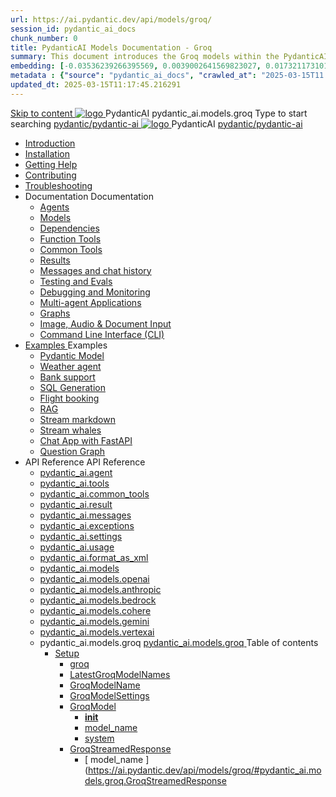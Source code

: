 ```yaml
---
url: https://ai.pydantic.dev/api/models/groq/
session_id: pydantic_ai_docs
chunk_number: 0
title: PydanticAI Models Documentation - Groq
summary: This document introduces the Groq models within the PydanticAI library, providing an overview of its features and links to related sections such as installation, troubleshooting, and contributing.
embedding: [-0.03536239266395569, 0.0039002641569823027, 0.01732117310166359, -0.033788952976465225, -0.007453837897628546, 0.0019868011586368084, -0.026895154267549515, 0.0005362863303162158, 5.008151492802426e-05, 0.004013604950159788, 0.02406829595565796, -0.08229890465736389, -0.01364092342555523, -0.01836124248802662, 0.010187356732785702, -0.013854271732270718, -0.041522812098264694, 0.012360837310552597, 0.009293962270021439, 0.06187085434794426, 0.04096277430653572, -0.004396964330226183, -0.015627725049853325, 0.023774942383170128, 0.005493705160915852, -0.002206816105172038, -0.009580648504197598, 0.05653716251254082, -0.004096943885087967, -0.03256220370531082, 0.04090943560004234, -0.03349560126662254, -0.02994869463145733, -0.021588128060102463, 0.00025210040621459484, -0.04424299672245979, -0.010820732451975346, 0.013654258102178574, 0.021601462736725807, 0.035442400723695755, 0.01833457499742508, -0.04869662970304489, 0.023561595007777214, -0.00024355815548915416, -0.024254975840449333, 0.018841275945305824, 0.01598774828016758, 0.01320756133645773, -0.0100673483684659, 0.001487600733526051, -0.04634980484843254, 0.011174090206623077, -0.05421700328588486, -0.011207425966858864, -0.01351424865424633, -0.023268241435289383, -0.037789225578308105, 0.01251418050378561, 0.0161877628415823, -0.02332157827913761, -0.00851390976458788, -0.01292087510228157, -0.014667659997940063, 0.05144348368048668, -0.012714194133877754, -0.02357492968440056, -0.0625109001994133, -0.002365160034969449, -0.06272424757480621, -0.02186814695596695, 0.006993806920945644, 0.0316288098692894, -0.034428998827934265, -0.034829024225473404, -0.014734330587089062, -0.03909597918391228, 0.018761269748210907, 0.08213889598846436, -0.008740591816604137, -0.045843105763196945, -0.009920671582221985, 0.022814877331256866, 0.00696713849902153, -0.01460098847746849, -0.00888060126453638, -0.014534317888319492, -0.04277623072266579, -0.005093678366392851, -0.005287024658173323, -0.027388520538806915, -0.024935021996498108, 0.006283758673816919, -0.007860532030463219, -0.009847333654761314, 0.07739190757274628, -0.007680519949644804, 0.015054352581501007, -0.00918062124401331, 0.016934480518102646, 0.03354893997311592, 0.00523702148348093, -0.046909842640161514, -0.045816436409950256, 0.006980472709983587, 0.04362962022423744, 0.00394026655703783, 0.009854000993072987, 0.003370228223502636, -0.010167354717850685, 0.0050603426061570644, -0.06405767053365707, -0.013907608576118946, -0.0003389812773093581, 0.006440436001867056, -0.056643836200237274, 0.003706917632371187, -0.00876059290021658, -0.0002005344140343368, -0.007513842079788446, -0.052243538200855255, -0.03456234186887741, 0.0018417913233861327, 0.011554115451872349, 0.0015676061157137156, 0.03160214051604271, 0.009813997894525528, -0.0015201029600575566, -0.04909665882587433, -0.08309896290302277, -0.02270820364356041, 0.019801340997219086, -0.019854677841067314, 0.015721064060926437, -0.03130878508090973, -0.02465500310063362, -0.011060749180614948, -0.04565642401576042, 0.0040369401685893536, -0.028828619047999382, 0.017281170934438705, -0.0026368452236056328, -0.03218884766101837, -0.02436164952814579, 0.010607385076582432, -0.04314958676695824, 0.010294030420482159, -0.026628470048308372, -0.0009250626317225397, -0.05456369370222092, 0.018054556101560593, 0.03562907874584198, 0.02566840499639511, -0.05541708692908287, -0.005353695712983608, -0.010920739732682705, 0.01362758968025446, 0.014654325321316719, 0.01966799795627594, 0.021134763956069946, -0.03400230407714844, 0.002598509192466736, 0.05099011957645416, -0.02065473236143589, 0.004303624853491783, -0.04778990149497986, 0.0068871327675879, -0.06432435661554337, -0.014707662165164948, -0.05483037978410721, -0.03506904095411301, -0.010154020972549915, 0.01882794126868248, -0.01593441143631935, -0.006623781751841307, 0.002141811652109027, -0.020734736695885658, -0.04469636082649231, -0.022081494331359863, -0.0316288098692894, -0.016201097518205643, -0.0028351920191198587, 0.014694328419864178, -0.030108705163002014, -0.04344294220209122, 0.002846859395503998, -0.004483636934310198, -0.016787802800536156, -0.019094625487923622, -0.0013592586619779468, 0.06096412613987923, -0.0026318449527025223, 0.03992270305752754, 0.04034939780831337, 0.009940672665834427, 0.01793454773724079, -0.051203466951847076, 0.04258954897522926, -0.017041154205799103, 0.0161877628415823, 0.013720928691327572, 0.020748071372509003, 0.006177084986120462, 0.0447230264544487, -0.01410762220621109, -0.009653987362980843, -0.04504305124282837, 0.03152213245630264, 0.006070410832762718, -0.05451035872101784, -0.023428253829479218, 0.02070806920528412, -0.04896331578493118, -0.004660315345972776, 0.016321105882525444, 0.0048636626452207565, 0.004456968512386084, -0.06304426491260529, 0.0024618334136903286, 0.009947340004146099, 0.038109246641397476, -0.01934797689318657, 0.061337485909461975, 0.011400772258639336, 0.018001219257712364, 0.011647455394268036, 0.006720454897731543, 0.03741586580872536, -0.027415189892053604, 0.05776391178369522, -0.014374306425452232, 0.024748342111706734, 0.026628470048308372, -0.012880872003734112, -0.019774671643972397, 0.035495735704898834, -0.046189792454242706, 0.03357560560107231, -0.0035769089590758085, 0.01608108915388584, -0.031068770214915276, -0.024294978007674217, -0.005210352595895529, -0.01458765473216772, 0.0018634594744071364, 0.04704318568110466, 0.01813456043601036, -0.009293962270021439, -0.03888263180851936, 0.02557506412267685, 0.05520373955368996, 0.022761540487408638, -0.024148302152752876, 0.028295248746871948, 0.007400501053780317, 0.010714058764278889, -0.02149478904902935, -0.022814877331256866, 0.0006225421675480902, -0.0694447010755539, -0.026668472215533257, -0.0006242089439183474, 0.018694598227739334, 0.02552172727882862, 0.014134290628135204, 0.0001550104934722185, 0.005440368317067623, -0.02152145653963089, 0.001065905555151403, -0.04208284988999367, -0.018547922372817993, 0.004270289093255997, -0.014921010471880436, 0.04648314788937569, -0.021774807944893837, -0.06288425624370575, -0.00361691159196198, 0.013287566602230072, 0.01067405566573143, 0.020574726164340973, -0.03258887305855751, 0.009687322191894054, 0.028321918100118637, 0.05920400843024254, 0.040029376745224, -0.015414376743137836, 0.04072275757789612, 0.010000676847994328, 0.005883731879293919, 0.009707324206829071, 0.016387775540351868, 0.02896196022629738, 0.024348314851522446, 0.030722079798579216, -0.054270341992378235, 0.04178949445486069, -0.032082173973321915, 0.05240354686975479, 0.004790324252098799, 0.027441857382655144, -0.015361039899289608, 0.05035007745027542, 0.0417628288269043, -0.022414851933717728, -0.02082807756960392, -0.013327568769454956, 0.017707865685224533, -0.0021034758538007736, -0.006860464345663786, 0.04098944365978241, -0.010007344186306, -0.018574591726064682, 0.018227901309728622, -0.018174564465880394, -0.054670367389917374, -0.020548058673739433, -0.024775011464953423, 0.047203194350004196, 0.014040950685739517, 0.03938933461904526, -0.0010675722733139992, -0.03018871136009693, -0.0308820903301239, 0.007827196270227432, 0.026721809059381485, -0.061337485909461975, -0.02117476612329483, 0.010340699926018715, -0.010454040952026844, -0.04261621832847595, -0.02366826869547367, 0.05744389072060585, -0.0275485310703516, -0.040216054767370224, 0.0597907155752182, 0.008287227712571621, -0.026401787996292114, -0.015267699956893921, 0.02888195589184761, -0.005630381405353546, 0.012794199399650097, -0.07365831732749939, -0.054670367389917374, -0.023788277059793472, -0.014454311691224575, -0.0323755256831646, 0.02216150052845478, 0.01544104516506195, 0.03824258968234062, -0.027441857382655144, -0.026321781799197197, 0.020548058673739433, -0.008467240259051323, -0.011874137446284294, 0.032455530017614365, -0.027975227683782578, -0.016174428164958954, -0.003583576064556837, -0.006143749225884676, -0.029308650642633438, 0.03522905334830284, -0.06624448299407959, 0.021441452205181122, -0.03562907874584198, -0.007187153212726116, -0.005933735053986311, 0.01726783625781536, 0.01144077442586422, -0.03624245524406433, 0.008913937024772167, 0.013587586581707, 0.022281508892774582, 0.0070071411319077015, -0.017587857320904732, -0.041176121681928635, -0.038482606410980225, -0.041816163808107376, -0.017734535038471222, 0.03061540611088276, -0.008927270770072937, 0.03909597918391228, 0.03352227061986923, -0.0016159426886588335, -0.014080953784286976, 0.0008733924478292465, 0.035815756767988205, -0.006960471160709858, -0.011354101821780205, 0.050536755472421646, -0.024401651695370674, 0.04066941887140274, 0.020174698904156685, -0.02920197695493698, 0.02157479338347912, -0.019481319934129715, 0.012287498451769352, 0.019774671643972397, 0.011214092373847961, 0.004776990041136742, 0.0647510513663292, 0.03821592032909393, 0.025815080851316452, -0.0035602410789579153, -0.015534385107457638, 0.011494111269712448, -0.02584175020456314, -7.177569204941392e-05, 0.03738919645547867, 0.030802085995674133, 0.0013275898527354002, -0.02088141441345215, 0.01576106622815132, -0.0002191815001424402, 0.011607452295720577, -0.03181548789143562, -0.01024069357663393, -0.059257347136735916, -0.008193887770175934, 0.0017551188357174397, 0.04237620159983635, 0.06539109349250793, 0.006750456988811493, -0.07899201661348343, -0.016387775540351868, -0.015561053529381752, -0.06837796419858932, 0.062350887805223465, 0.03184215724468231, -0.050243400037288666, 0.011334100738167763, -0.04029606282711029, -0.017041154205799103, -0.02586841769516468, 0.02636178582906723, -0.04738987609744072, 0.03293556347489357, -0.016201097518205643, -0.009680655784904957, 0.030855422839522362, 0.01862792856991291, 0.005290358327329159, 0.014094287529587746, -0.039842698723077774, -0.01429430115967989, 0.022988222539424896, -0.02514836937189102, 0.0034085640218108892, 0.013260898180305958, -0.025415053591132164, -0.032455530017614365, -0.04776323214173317, -0.004140280187129974, 0.012907540425658226, 0.012374171055853367, 0.0031452130060642958, 0.007087146397680044, -0.029655341058969498, 0.05819060653448105, -0.008060545660555363, 0.07392500340938568, -0.01752118580043316, 0.026948491111397743, 0.018121227622032166, -0.04173615947365761, 0.03970935568213463, -0.025015026330947876, -0.017227832227945328, -0.00044669691123999655, -0.007260491605848074, -0.01293420884758234, -0.00850057601928711, 0.017401177436113358, -0.01712115854024887, -0.030402058735489845, -0.0062904260121285915, -0.009753993712365627, -0.02473500743508339, 0.014574320055544376, 0.021734805777668953, -0.04328292980790138, 0.021041424944996834, 0.0007696354296058416, -0.020401380956172943, -0.023961622267961502, 0.033122241497039795, -0.01364092342555523, 0.04861662536859512, -0.02609509974718094, -0.06469771265983582, 0.015374374575912952, -0.010154020972549915, -0.03405563905835152, 0.0006650450523011386, 0.05144348368048668, -0.016201097518205643, 0.028668608516454697, 0.0229748897254467, -0.023281576111912727, 0.015627725049853325, -0.026428455486893654, -0.018174564465880394, -0.0073271626606583595, -0.0068071275018155575, -0.010887403972446918, 0.02056139148771763, 0.005193685181438923, -0.022068161517381668, 0.02152145653963089, 0.010667389258742332, 0.0015684395330026746, 0.06219087913632393, -0.03856261074542999, -0.009427305310964584, -0.011607452295720577, 0.04090943560004234, 0.04061608389019966, 0.038189250975847244, 0.002503502881154418, 0.03453567251563072, -0.010347367264330387, 0.018547922372817993, 0.03472235053777695, -0.0298953577876091, -0.00874725915491581, 0.004003604408353567, -0.024134967476129532, -0.02786855399608612, -0.027975227683782578, -0.029015297070145607, -0.001746784895658493, -0.01972133480012417, 0.023014891892671585, 0.015334371477365494, 0.01184746902436018, -0.03024204820394516, -0.038482606410980225, -0.010760728269815445, -0.00013230062904767692, 0.0063004265539348125, -0.027068499475717545, -0.027788547798991203, -0.012774198316037655, 0.011540781706571579, -0.0027051831129938364, 0.0012467510532587767, 0.010047347284853458, 0.023561595007777214, 0.01850792020559311, -0.0195213221013546, -0.00547370407730341, 0.023428253829479218, 0.062350887805223465, -0.008727257139980793, 0.009740659967064857, -0.023908285424113274, 0.009453973732888699, 0.015574388206005096, -0.04971003159880638, 0.033788952976465225, 0.02453499473631382, 0.002178480848670006, 0.004506971687078476, -0.004816992674022913, 0.0326155424118042, 0.01894794963300228, -0.001450098236091435, 0.05909733474254608, 0.03530905768275261, -0.009220624342560768, -0.031735483556985855, -0.02760186977684498, 0.020321376621723175, -0.0033502269070595503, -0.01544104516506195, 0.01752118580043316, -0.01810789294540882, -0.018761269748210907, -0.028055232018232346, -0.00960064958781004, -0.016201097518205643, -0.006177084986120462, -0.02676181122660637, -0.04269622266292572, 0.004930333700031042, 0.0015392708592116833, -0.05187017843127251, -0.0017017818754538894, 0.004650314804166555, 0.03317558020353317, 0.007760525681078434, 0.019908014684915543, 0.0318688228726387, -0.043842967599630356, 0.009840666316449642, -0.02004135772585869, -0.018467916175723076, -0.021974820643663406, 0.03288222476840019, -0.009480642154812813, -0.030748749151825905, 0.04949668422341347, 0.020201368257403374, -0.016121091321110725, -0.013680926524102688, 0.04104277864098549, -0.001697614905424416, -0.02752186357975006, 0.018414579331874847, -0.020348044112324715, -0.011954142712056637, 0.00039523508166894317, -0.006987139582633972, -0.01496101263910532, -0.028295248746871948, -0.06309760361909866, -0.03354893997311592, 0.012047482654452324, -0.062297552824020386, 0.026641804724931717, 0.07392500340938568, -0.022988222539424896, 0.005357029382139444, 0.002516837092116475, 0.028428591787815094, -0.007793860975652933, 0.016867808997631073, -0.0049636694602668285, -0.0025335049722343683, -0.04130946472287178, -0.04258954897522926, 0.03298889845609665, -0.0012959210434928536, 0.00024689172278158367, 0.03296223282814026, 0.01685447432100773, -0.012460843659937382, 0.013194226659834385, -0.010214025154709816, -0.022961555048823357, 0.014320969581604004, -0.030535399913787842, 0.02636178582906723, 0.03397563472390175, 0.0011242427863180637, -0.021854812279343605, 0.02858860231935978, -0.03152213245630264, -0.0013075885362923145, 0.00019990936561953276, 0.019267970696091652, 0.005220353603363037, -0.007687187287956476, -0.024801678955554962, -0.009633985348045826, -0.02954866737127304, 0.02488168515264988, -0.01650778390467167, -0.009313964284956455, -0.011940808035433292, -0.020721403881907463, 0.037122514098882675, -0.05712386593222618, 0.005717053543776274, 0.013880940154194832, -0.030508732423186302, -0.02794855833053589, 0.029708677902817726, 0.030028698965907097, 0.04629646614193916, 0.008540578186511993, 0.009900670498609543, 0.0063970996998250484, 0.007820529863238335, 0.04984337463974953, 0.03418898209929466, 0.006240422371774912, 0.005267023108899593, 0.00024439155822619796, -0.06341762840747833, -0.01662779226899147, 0.034749019891023636, -0.02757520042359829, -0.0037035841960459948, -0.06213754042983055, 0.03866928443312645, 0.06309760361909866, -0.05307025834918022, 0.02065473236143589, 0.004046940710395575, -0.0022251505870372057, 0.026668472215533257, 0.01633443869650364, -0.013494246639311314, 0.007667185738682747, -0.0034102308563888073, 0.010574049316346645, 0.004550307989120483, -0.0026068431325256824, 0.028695276007056236, -0.021561460569500923, -0.14294300973415375, 0.002788522047922015, -0.0037635881453752518, 0.0004754488472826779, -0.02920197695493698, -0.029815351590514183, 0.010480709373950958, -0.002750186249613762, 0.009267293848097324, 0.031735483556985855, -0.03293556347489357, -0.016521118581295013, 0.04474969580769539, -0.0007508841808885336, 0.03453567251563072, -0.016347773373126984, 0.023681603372097015, -0.016294436529278755, 0.019561324268579483, 0.00822722353041172, 0.011894138529896736, -0.023294910788536072, 0.009013943374156952, -0.021081427112221718, -0.002291821874678135, -0.014560986310243607, -0.0513901449739933, -0.036855828016996384, 0.027815217152237892, -0.02917530946433544, -0.008940605446696281, 0.013814268633723259, 0.0016542787197977304, 0.009733992628753185, -0.019587993621826172, -4.885747330263257e-05, 0.014694328419864178, -0.06283091753721237, 0.01268752571195364, -0.0030335388146340847, 0.012414174154400826, 0.0014442644314840436, 0.005877064540982246, -0.014280966483056545, -0.004073609132319689, -0.014987681061029434, -0.04597644507884979, 0.014534317888319492, 0.06085745245218277, -0.01292087510228157, -0.007607181556522846, -0.0025451723486185074, 0.01008068211376667, -0.0033735616598278284, -0.009173954837024212, -0.0018517920980229974, -0.014987681061029434, 0.0014209295623004436, 0.006240422371774912, -0.018934614956378937, 0.018201231956481934, 0.006840463262051344, 0.0005375363980419934, -0.015214363113045692, 0.037815894931554794, -0.004206951707601547, -0.016881143674254417, 0.026281779631972313, -0.016174428164958954, -0.011867470107972622, -0.021428117528557777, -0.0100673483684659, 0.004546974319964647, 0.012707526795566082, 0.013720928691327572, 0.03842926770448685, -0.03466901555657387, 0.028641939163208008, 0.016374442726373672, 0.021761473268270493, -0.002553506288677454, -0.001858459203504026, -0.0012117486912757158, 0.006333762314170599, -0.013314235024154186, -0.012467510998249054, -0.00804054457694292, 0.005087011028081179, -0.035762421786785126, -0.026175105944275856, -0.03018871136009693, -0.016121091321110725, 0.005433701444417238, 0.004186950158327818, 0.01969466730952263, 0.02853526547551155, -0.018001219257712364, -0.017427846789360046, -0.09648653119802475, -0.0052503556944429874, 0.006867131683975458, -0.006663784384727478, 0.05771057307720184, -0.00542370043694973, 0.008507242426276207, 0.019681332632899284, 0.019881345331668854, -0.03130878508090973, -0.021414782851934433, 0.008173886686563492, 0.00021032674703747034, -0.01167412381619215, 0.02720184251666069, -0.02720184251666069, 0.0447230264544487, -0.004710318986326456, 0.05749722570180893, 0.0027451859787106514, -0.01203414797782898, 0.004573643207550049, 0.012640856206417084, 0.022894883528351784, -0.02436164952814579, -0.009440639056265354, 0.023334912955760956, 0.018614593893289566, 0.040216054767370224, 0.014974347315728664, -0.03520238399505615, -0.033388927578926086, -0.001436763908714056, 0.041229456663131714, -0.030082037672400475, 0.013620922341942787, 0.021228104829788208, 0.023628266528248787, 0.02129477448761463, -0.036162447184324265, 0.011174090206623077, -0.025975091382861137, 0.004490303806960583, 0.007100480608642101, 0.017054488882422447, 0.023734940215945244, 0.00026772645651362836, -0.001587607548572123, 0.009027278050780296, -0.0022368181962519884, 0.01530770305544138, 0.039816029369831085, -0.005907066632062197, 0.03498903661966324, 0.02720184251666069, 0.026468459516763687, -0.029121972620487213, 0.009280628524720669, -0.0019651330076158047, -0.04074942693114281, 0.005003672093153, -0.005853729788213968, 0.012427507899701595, 0.0014759332407265902, -0.02080140821635723, -0.01810789294540882, -0.00804054457694292, 0.011607452295720577, -0.0103140315040946, -0.02482834830880165, -0.02954866737127304, 0.01144077442586422, -0.01209415215998888, -0.013380905613303185, -0.0032168845646083355, 0.002688515465706587, 0.01048737671226263, 0.03224218264222145, -0.0004421132616698742, -0.038109246641397476, 0.028748612850904465, -0.013854271732270718, -0.012100819498300552, -0.0020851411391049623, -0.00431695906445384, 0.016174428164958954, -0.005573710892349482, -0.030108705163002014, 0.012414174154400826, -0.01870793290436268, 0.020121362060308456, -0.03333558887243271, 0.012847536243498325, 0.0036102444864809513, -0.03168214485049248, 0.0035735752899199724, 0.0006058743456378579, -0.0010859068715944886, 0.021921483799815178, 0.007620515767484903, 0.017574522644281387, 0.027735210955142975, -0.014680993743240833, 0.03901597484946251, -0.002453499473631382, 0.01376093178987503, -0.005050342064350843, -0.015454379841685295, -0.011200758628547192, 0.020788073539733887, 0.015454379841685295, 0.050590090453624725, 0.01564105972647667, -0.026695141568779945, -0.018961284309625626, -0.035442400723695755, 0.062030866742134094, 0.008413903415203094, -0.04797658324241638, 0.020174698904156685, 0.021481454372406006, -0.01996135152876377, -0.023614931851625443, 0.05000338703393936, -0.005390365142375231, -0.022268174216151237, 0.018921280279755592, 0.006463770754635334, -0.02401495911180973, -0.015881074592471123, 0.024775011464953423, -0.0020668066572397947, -0.042162854224443436, 0.03933599591255188, -0.0037369197234511375, -0.01513435784727335, 0.031095439568161964, -0.014627656899392605, -0.007567178923636675, 0.010760728269815445, 0.017307838425040245, -0.021921483799815178, 0.009887335821986198, -0.0015917744021862745, -0.06832462549209595, 0.0006721288664266467, 0.003233552211895585, -0.022201502695679665, -0.003235219046473503, -0.01781453937292099, 0.03362894430756569, -0.04730987176299095, -0.014987681061029434, 0.011967477388679981, 0.007867199368774891, 0.026255110278725624, -0.02653512917459011, -0.05176350474357605, -0.02532171458005905, -0.009713990613818169, -0.02381494641304016, 0.04157614707946777, 0.009493975900113583, -0.05787058547139168, -0.0011000744998455048, -0.00876059290021658, -0.019054623320698738, -0.00809388142079115, -0.003296889830380678, -0.0030768748838454485, -0.026895154267549515, 0.05152348801493645, 0.043122921139001846, 0.04365628957748413, 0.05653716251254082, 0.05840395390987396, 0.02238818258047104, -0.021068092435598373, -0.022601529955863953, 0.030322052538394928, -0.02673514373600483, 0.022641532123088837, 0.0302687156945467, 0.017481183633208275, 0.031735483556985855, -0.001598441507667303, -0.02584175020456314, -0.003706917632371187, -0.028828619047999382, 0.02453499473631382, 0.015947746112942696, 0.020254705101251602, -0.016321105882525444, 0.01512102410197258, 8.625583723187447e-05, 0.018081223592162132, 0.037869229912757874, -0.004376963246613741, 0.001413429039530456, 0.017974549904465675, 0.011667456477880478, 0.03253553807735443, -0.0054803709499537945, -0.02317490242421627, 0.012960877269506454, 0.027735210955142975, -0.008940605446696281, -0.014174292795360088, 0.003106876974925399, 0.018907947465777397, -0.000756717927288264, -0.015587721951305866, -0.0017751201521605253, 0.0006650450523011386, -0.00721382163465023, 0.008380567654967308, -0.031095439568161964, 0.0029168641194701195, -0.016907811164855957, -0.010100684128701687, -0.02053472399711609, -0.011547448113560677, -0.04293623939156532, -0.021134763956069946, 0.006730455905199051, -0.009847333654761314, 0.005387031473219395, -0.0007538010249845684, 0.0227348729968071, 0.009567314758896828, 0.0032052169553935528, 0.019094625487923622, -0.028801949694752693, -0.005833728238940239, 0.026521796360611916, -0.01998802088201046, 0.0102540273219347, 0.002008469309657812, 0.02198815532028675, 0.006543776486068964, -0.03770922124385834, 0.02997536212205887, 0.00822722353041172, -0.026375118643045425, 0.019481319934129715, 0.028375254943966866, 0.04357628524303436, 0.03154880180954933, 0.008507242426276207, -0.03290889412164688, -0.004303624853491783, 0.012960877269506454, -0.0012950877426192164, -0.0051636830903589725, 0.015107689425349236, -0.009380634874105453, 0.01584107242524624, 0.005710386671125889, -0.00010656971426215023, -0.013747597113251686, -0.005517040379345417, 0.049603357911109924, 0.015681061893701553, -0.006940470077097416, 0.03453567251563072, -0.03256220370531082, 0.01954798959195614, 0.012054149061441422, 0.007340496871620417, 0.03674915432929993, -0.02077474072575569, 0.02448165789246559, 0.006657117512077093, 0.022841546684503555, -0.006450436543673277, -0.018521254882216454, -0.0004487803962547332, -0.031175443902611732, 0.009733992628753185, -0.027335183694958687, -0.043496277183294296, 0.02658846601843834, -0.007840530946850777, -0.008373900316655636, 0.009847333654761314, -0.02532171458005905, -0.02140144817531109, -0.02609509974718094, 0.007687187287956476, -0.002516837092116475, 0.014387641102075577, 0.047869909554719925, -0.02752186357975006, -0.007927203550934792, 0.0049703363329172134, 0.009693989530205727, 0.005220353603363037, -0.010234026238322258, 0.026748478412628174, -0.0064104339107871056, 0.0343489907681942, 0.002096808748319745, 0.0005542042199522257, 0.020148031413555145, 0.01566772721707821, 0.010554048232734203, -0.014680993743240833, -0.0758451372385025, 0.067204549908638, 0.0064771054312586784, -0.04765655845403671, -0.009954007342457771, 0.0065071070566773415, 0.009747326374053955, 0.005827061366289854, 0.022174835205078125, -0.025295045226812363, -0.0025585065595805645, -0.04560308903455734, 0.006627115420997143, 0.015881074592471123, 0.020228035748004913, 0.007460505235940218, 0.006163750775158405, 0.0074271694757044315, -0.04309625178575516, -0.013447577133774757, 0.006103746592998505, -0.007187153212726116, -0.016321105882525444, 0.0308820903301239, 0.009540646336972713, 0.027095168828964233, 0.015094355680048466, -0.032108839601278305, -0.00696713849902153, -0.06800460815429688, -0.00014125955931376666, -0.007567178923636675, -0.03872262313961983, -0.014867673628032207, -0.023974956944584846, -0.014881007373332977, -0.03266887739300728, -0.01215415634214878, -0.0021018090192228556, 0.01944131590425968, -0.026668472215533257, 0.003268554573878646, -0.010614052414894104, 0.09109950065612793, 0.002096808748319745, -0.013200893998146057, 0.013600921258330345, -0.00419361749663949, 0.01394761074334383, 0.020588060840964317, 0.017414512112736702, -0.004320292733609676, 0.001848458545282483, -0.009153952822089195, 0.020081359893083572, 0.02757520042359829, 0.010374035686254501, 0.01549438200891018, -0.00297686830163002, 0.016814472153782845, 0.024321647360920906, 0.030082037672400475, 0.005403699353337288, 0.02641512267291546, 0.04370962455868721, -0.009367301128804684, -0.0009550646645948291, 0.0010817399015650153, -0.0065004401840269566, 0.029388656839728355, -0.021748138591647148, 0.047576554119586945, 0.019801340997219086, 0.0020484719425439835, -0.022814877331256866, -0.021134763956069946, -0.0031052101403474808, -0.024614999070763588, 0.006317094434052706, -0.006847130134701729, -0.00940063688904047, -0.0025018360465765, 0.006833795923739672, 0.03520238399505615, 0.008833931758999825, 0.011220759712159634, -0.0055903783068060875, 0.013634256087243557, 0.021361446008086205, 0.0345890074968338, -0.0013809268129989505, -0.02198815532028675, -0.005433701444417238, -0.03658914566040039, 0.0074271694757044315, 0.006743790116161108, -0.014054285362362862, 0.009713990613818169, -0.028508596122264862, -0.005827061366289854, 0.03850927576422691, 0.04882997274398804, 0.015827737748622894, -0.019187966361641884, 0.027135170996189117, -0.012607520446181297, 0.03418898209929466, -0.022721538320183754, -0.05680384486913681, 0.012400839477777481, 0.010840734466910362, 0.011694124899804592, 0.029788684099912643, -0.006003739777952433, 0.0355757437646389, 0.01853458769619465, 0.013000880368053913, 0.01477433368563652, 0.03701584041118622, -0.023681603372097015, -0.007967205718159676, 0.008580581285059452, 0.07173819094896317, 0.0021134763956069946, -0.03890930116176605, -0.006223754957318306, -0.000980066368356347, -0.019561324268579483, -0.022521525621414185, 0.007220488972961903, 0.003331892192363739, -0.026815148070454597, 0.023788277059793472, 0.016267769038677216, -0.008947272785007954, 0.0007975539774633944, 0.01650778390467167, 0.027095168828964233, 0.03797590360045433, -0.016614457592368126, 0.011307432316243649, -0.0029401991050690413, 0.025468390434980392, 0.027388520538806915, 0.011207425966858864, -0.026028428226709366, 0.02542838826775551, -0.021454786881804466, 0.006403767038136721, 0.011167422868311405, -0.012487512081861496, 0.005080344155430794, 0.017534520477056503, 0.04293623939156532, 0.023961622267961502, -0.005227020476013422, 0.01203414797782898, -0.028641939163208008, 0.0023768276441842318, -0.010167354717850685, 0.019094625487923622, -0.0004521139489952475, -0.04504305124282837, 0.006987139582633972, -0.014320969581604004, -0.008767260238528252, -0.012380838394165039, 0.014894342049956322, 0.029682010412216187, 0.01310755405575037, -0.02542838826775551, -0.006063743960112333, -0.0064771054312586784, -0.00738716684281826, 0.02129477448761463, -0.004810325801372528, -0.027628537267446518, -0.029735347256064415, 0.0047736563719809055, -0.0033918963745236397, -0.008287227712571621, -0.022108163684606552, 0.0454697459936142, -0.0023634934332221746, 0.02794855833053589, -0.0023868281859904528, -0.007193820551037788, 0.01115408819168806, -0.030642075464129448, 0.008987274952232838, -0.018814606592059135, -0.01616109348833561, 0.010327366180717945, -0.0029185309540480375, -0.0025485057849437, -0.009593983180820942, 0.01168745756149292, 0.010887403972446918, -0.034108977764844894, 0.03760254755616188, -0.02858860231935978, 0.001015902147628367, -0.025961758568882942, 0.0024134968407452106, -0.003803590778261423, -0.02172147110104561, -0.019187966361641884, 0.01276086363941431, 0.017561189830303192, -0.004086943343281746, 0.01234083529561758, 0.008567246608436108, 0.002293488709256053, -0.009840666316449642, 0.004906998947262764, -0.010960741899907589, 0.03488236293196678, -0.020294707268476486, -0.016694463789463043, -0.003730252617970109, 0.005753722973167896, 0.008987274952232838, 0.011360769160091877, -0.019081292673945427, -0.0013275898527354002, 0.016147760674357414, -0.03357560560107231, -0.009220624342560768, 0.006243756040930748, -0.012547516264021397, 0.0018851276254281402, 0.010654054582118988, -0.011980811133980751, -0.0046736495569348335, -0.025775078684091568, 0.014747665263712406, 0.008893935941159725, 0.01132743339985609, 0.025788413360714912, 0.026815148070454597, -0.005793725606054068, 0.03128211945295334, 0.01818789727985859, -0.03397563472390175, 0.015241031534969807, 0.00851390976458788, -0.019574658945202827, -0.011560782790184021, 0.0005237854784354568, -0.00020418049825821072, 0.033442262560129166, -0.014921010471880436, 0.005117013119161129, -0.016894476488232613, -0.005427034106105566, 4.232057472108863e-05, 0.018747936934232712, 0.012600853107869625, -0.0018251235596835613, -0.006240422371774912, 0.0056903851218521595, -0.00017094907525461167, -0.0135275823995471, -0.01610775664448738, -0.006473771762102842, 0.025441722944378853, -0.01613442599773407, 0.04840327799320221, 0.009693989530205727, 0.01564105972647667, 0.0006967138615436852, -0.0007279659621417522, 0.02890862338244915, 0.02386828325688839, -0.009547312743961811, -0.00312521168962121, -0.02641512267291546, -0.008433904498815536, -0.013134222477674484, -0.014854338951408863, -0.0012784198625013232, 0.02300155721604824, -0.016414444893598557, 0.0016784470062702894, 0.029308650642633438, 0.0020051358733326197, 0.0019718001130968332, -0.00916728749871254, -0.014534317888319492, 0.004730320069938898, -0.021428117528557777, -0.010987410321831703, 0.03461567685008049, 0.025068363174796104, 0.010887403972446918, 0.004066942259669304, -0.036802493035793304, 0.010540713556110859, -0.04106944799423218, -0.035789091140031815, -0.005117013119161129, 0.0016809471417218447, 0.008833931758999825, -0.06315094232559204, 0.01912129484117031, 0.010987410321831703, 0.01077406294643879, 0.000570038624573499, 0.02364160120487213, -0.0390426442027092, -0.014921010471880436, -0.023094896227121353, 0.008307228796184063, 0.02589508704841137, 0.012134155258536339, -0.0006733789341524243, 0.0069071343168616295, 0.000244808237766847, 0.00729382736608386, 0.014174292795360088, 0.0012842536671087146, -0.0063104270957410336, -0.01833457499742508, 0.027135170996189117, -0.025908421725034714, 0.011400772258639336, -0.010627386160194874, 0.00983399897813797, 0.04064275324344635, 0.003160214051604271, -0.018894612789154053, 0.015654392540454865, 0.009280628524720669, 0.06149749830365181, 0.012407506816089153, 0.017067821696400642, -0.03122878074645996, 0.006417101249098778, 0.025041695684194565, 0.008200555108487606, 0.00419361749663949, 0.0012375838123261929, -0.005107012577354908, -5.406616037362255e-05, -0.008840598165988922, 0.01477433368563652, -0.020841410383582115, 0.014694328419864178, 0.027975227683782578, 0.0017317839665338397, 0.013987613841891289, -0.02826858125627041, 0.021014755591750145, 0.004323625937104225, -0.014454311691224575, -0.006383765488862991, -0.013314235024154186, 0.008800595998764038, 0.01060071773827076, -0.020214702934026718, 0.010174022056162357, -0.010940740816295147, 0.0025251710321754217, 0.010407371446490288, -0.006673785392194986, 0.007040476892143488, -0.007660518866032362, 0.008433904498815536, 0.04064275324344635, -0.030028698965907097, -0.011767463758587837, 0.0243349801748991, -0.02065473236143589, 0.0070071411319077015, -0.010927406139671803, 0.02196148782968521, -0.019361311569809914, -0.012000812217593193, -0.00480032479390502, 0.01287420466542244, 0.02117476612329483, 0.0055603766813874245, 0.014801002107560635, -0.030322052538394928, -0.017601191997528076, -0.004213618580251932, -0.0005971237551420927, -0.0015709396684542298, 0.014174292795360088, 0.015014349482953548, -0.0010009011020883918, -0.006483772303909063, -0.018214566633105278, 0.011220759712159634, 0.012427507899701595, 0.048909977078437805, 0.015027684159576893, 0.03794923797249794, 0.014934344217181206, -0.052216868847608566, 0.000706714519765228, -0.013460911810398102, -0.0022218171507120132, -0.023774942383170128, -0.014894342049956322, -0.012067483738064766, 0.014200961217284203, 0.0018367910524830222, 0.023761609569191933, 0.010347367264330387, -0.040802761912345886, 0.01168745756149292, -0.003385229269042611, 0.01766786351799965, -0.018761269748210907, 0.03824258968234062, -0.01998802088201046, -0.008207222446799278, -0.023774942383170128, -0.043469611555337906, -0.003966935444623232, 0.024801678955554962, -0.02438831888139248, 0.03890930116176605, -0.014374306425452232, 0.006753790657967329, 0.012414174154400826, -0.004436966963112354, -0.021748138591647148, -0.01244084257632494, 0.023481590673327446, -0.010440707206726074]
metadata : {"source": "pydantic_ai_docs", "crawled_at": "2025-03-15T11:17:45.216291", "url_path": "/api/models/groq/", "chunk_size": 5000}
updated_dt: 2025-03-15T11:17:45.216291
---
```

[ Skip to content ](https://ai.pydantic.dev/api/models/groq/#pydantic_aimodelsgroq)
[ ![logo](https://ai.pydantic.dev/img/logo-white.svg) ](https://ai.pydantic.dev/ "PydanticAI")
PydanticAI 
pydantic_ai.models.groq 
Type to start searching
[ pydantic/pydantic-ai  ](https://github.com/pydantic/pydantic-ai "Go to repository")
[ ![logo](https://ai.pydantic.dev/img/logo-white.svg) ](https://ai.pydantic.dev/ "PydanticAI") PydanticAI 
[ pydantic/pydantic-ai  ](https://github.com/pydantic/pydantic-ai "Go to repository")
  * [ Introduction  ](https://ai.pydantic.dev/)
  * [ Installation  ](https://ai.pydantic.dev/install/)
  * [ Getting Help  ](https://ai.pydantic.dev/help/)
  * [ Contributing  ](https://ai.pydantic.dev/contributing/)
  * [ Troubleshooting  ](https://ai.pydantic.dev/troubleshooting/)
  * Documentation  Documentation 
    * [ Agents  ](https://ai.pydantic.dev/agents/)
    * [ Models  ](https://ai.pydantic.dev/models/)
    * [ Dependencies  ](https://ai.pydantic.dev/dependencies/)
    * [ Function Tools  ](https://ai.pydantic.dev/tools/)
    * [ Common Tools  ](https://ai.pydantic.dev/common_tools/)
    * [ Results  ](https://ai.pydantic.dev/results/)
    * [ Messages and chat history  ](https://ai.pydantic.dev/message-history/)
    * [ Testing and Evals  ](https://ai.pydantic.dev/testing-evals/)
    * [ Debugging and Monitoring  ](https://ai.pydantic.dev/logfire/)
    * [ Multi-agent Applications  ](https://ai.pydantic.dev/multi-agent-applications/)
    * [ Graphs  ](https://ai.pydantic.dev/graph/)
    * [ Image, Audio & Document Input  ](https://ai.pydantic.dev/input/)
    * [ Command Line Interface (CLI)  ](https://ai.pydantic.dev/cli/)
  * [ Examples  ](https://ai.pydantic.dev/examples/)
Examples 
    * [ Pydantic Model  ](https://ai.pydantic.dev/examples/pydantic-model/)
    * [ Weather agent  ](https://ai.pydantic.dev/examples/weather-agent/)
    * [ Bank support  ](https://ai.pydantic.dev/examples/bank-support/)
    * [ SQL Generation  ](https://ai.pydantic.dev/examples/sql-gen/)
    * [ Flight booking  ](https://ai.pydantic.dev/examples/flight-booking/)
    * [ RAG  ](https://ai.pydantic.dev/examples/rag/)
    * [ Stream markdown  ](https://ai.pydantic.dev/examples/stream-markdown/)
    * [ Stream whales  ](https://ai.pydantic.dev/examples/stream-whales/)
    * [ Chat App with FastAPI  ](https://ai.pydantic.dev/examples/chat-app/)
    * [ Question Graph  ](https://ai.pydantic.dev/examples/question-graph/)
  * API Reference  API Reference 
    * [ pydantic_ai.agent  ](https://ai.pydantic.dev/api/agent/)
    * [ pydantic_ai.tools  ](https://ai.pydantic.dev/api/tools/)
    * [ pydantic_ai.common_tools  ](https://ai.pydantic.dev/api/common_tools/)
    * [ pydantic_ai.result  ](https://ai.pydantic.dev/api/result/)
    * [ pydantic_ai.messages  ](https://ai.pydantic.dev/api/messages/)
    * [ pydantic_ai.exceptions  ](https://ai.pydantic.dev/api/exceptions/)
    * [ pydantic_ai.settings  ](https://ai.pydantic.dev/api/settings/)
    * [ pydantic_ai.usage  ](https://ai.pydantic.dev/api/usage/)
    * [ pydantic_ai.format_as_xml  ](https://ai.pydantic.dev/api/format_as_xml/)
    * [ pydantic_ai.models  ](https://ai.pydantic.dev/api/models/base/)
    * [ pydantic_ai.models.openai  ](https://ai.pydantic.dev/api/models/openai/)
    * [ pydantic_ai.models.anthropic  ](https://ai.pydantic.dev/api/models/anthropic/)
    * [ pydantic_ai.models.bedrock  ](https://ai.pydantic.dev/api/models/bedrock/)
    * [ pydantic_ai.models.cohere  ](https://ai.pydantic.dev/api/models/cohere/)
    * [ pydantic_ai.models.gemini  ](https://ai.pydantic.dev/api/models/gemini/)
    * [ pydantic_ai.models.vertexai  ](https://ai.pydantic.dev/api/models/vertexai/)
    * pydantic_ai.models.groq  [ pydantic_ai.models.groq  ](https://ai.pydantic.dev/api/models/groq/) Table of contents 
      * [ Setup  ](https://ai.pydantic.dev/api/models/groq/#setup)
        * [ groq  ](https://ai.pydantic.dev/api/models/groq/#pydantic_ai.models.groq)
        * [ LatestGroqModelNames  ](https://ai.pydantic.dev/api/models/groq/#pydantic_ai.models.groq.LatestGroqModelNames)
        * [ GroqModelName  ](https://ai.pydantic.dev/api/models/groq/#pydantic_ai.models.groq.GroqModelName)
        * [ GroqModelSettings  ](https://ai.pydantic.dev/api/models/groq/#pydantic_ai.models.groq.GroqModelSettings)
        * [ GroqModel  ](https://ai.pydantic.dev/api/models/groq/#pydantic_ai.models.groq.GroqModel)
          * [ __init__  ](https://ai.pydantic.dev/api/models/groq/#pydantic_ai.models.groq.GroqModel.__init__)
          * [ model_name  ](https://ai.pydantic.dev/api/models/groq/#pydantic_ai.models.groq.GroqModel.model_name)
          * [ system  ](https://ai.pydantic.dev/api/models/groq/#pydantic_ai.models.groq.GroqModel.system)
        * [ GroqStreamedResponse  ](https://ai.pydantic.dev/api/models/groq/#pydantic_ai.models.groq.GroqStreamedResponse)
          * [ model_name  ](https://ai.pydantic.dev/api/models/groq/#pydantic_ai.models.groq.GroqStreamedResponse
